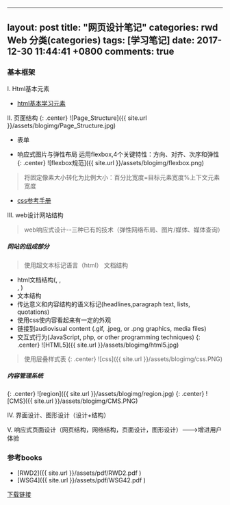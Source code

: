 
---
layout: post
title: "网页设计笔记"
categories: rwd Web 分类(categories)
tags: [学习笔记]
date: 2017-12-30 11:44:41 +0800
comments: true
---

### 基本框架
Ⅰ. Html基本元素
* [html基本学习元素](http://www.w3school.com.cn/tags/index.asp)

Ⅱ. 页面结构
{: .center} ![Page_Structure]({{ site.url }}/assets/blogimg/Page_Structure.jpg)
* 表单

* 响应式图片与弹性布局
运用flexbox,4个关键特性：方向、对齐、次序和弹性
{: .center} ![flexbox规范]({{ site.url }}/assets/blogimg/flexbox.png)

> 将固定像素大小转化为比例大小：百分比宽度=目标元素宽度%上下文元素宽度

* [css参考手册](http://www.w3school.com.cn/cssref/index.asp)

Ⅲ. web设计网站结构
> web响应式设计--三种已有的技术（弹性网络布局、图片/媒体、媒体查询）
##### 网站的组成部分
> 使用超文本标记语言（html）
> 文档结构
* html文档结构(<head>, <body>, <div>, <span>)
* 文本结构
* 传达意义和内容结构的语义标记(headlines,paragraph text, lists, quotations)
* 使用css使内容看起来有一定的外观
* 链接到audiovisual content (.gif, .jpeg, or .png graphics, media files)
* 交互式行为(JavaScript, php, or other programming techniques)
 {: .center} ![HTML5]({{ site.url }}/assets/blogimg/html5.jpg)

> 使用层叠样式表
{: .center} ![css]({{ site.url }}/assets/blogimg/css.PNG)

##### 内容管理系统
{: .center} ![region]({{ site.url }}/assets/blogimg/region.jpg)
{: .center} ![CMS]({{ site.url }}/assets/blogimg/CMS.PNG)

Ⅳ. 界面设计、图形设计（设计+结构） 
 
 
 
 
Ⅴ. 响应式页面设计（网页结构，网络结构，页面设计，图形设计）--->增进用户体验  



### 参考books
* [RWD2]({{ site.url }}/assets/pdf/RWD2.pdf )
* [WSG4]({{ site.url }}/assets/pdf/WSG42.pdf )
<div markdown="0"><a href="https://pan.baidu.com/s/1hrZ7Qny" class="btn btn-info">下载链接</a></div>

